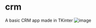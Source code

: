 # crm
A basic CRM app made in TKinter
![image](https://user-images.githubusercontent.com/79614977/191897433-754b6e61-cedd-4458-b064-c97bf0f2929e.png)
